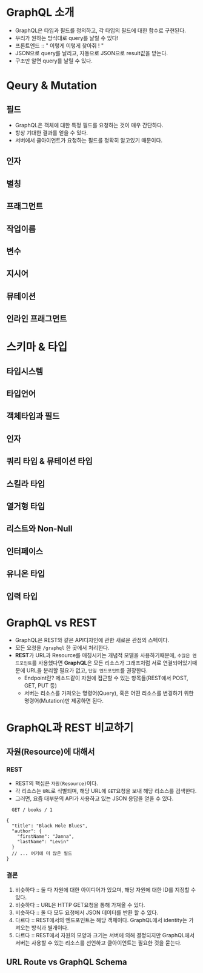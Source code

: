 
# GraphQL 소개
- GraphQL은 타입과 필드를 정의하고, 각 타입의 필드에 대한 함수로 구현된다.
- 우리가 원하는 방식대로 query를 날릴 수 있다!
- 프론트엔드 :: " 이렇게 이렇게 찾아줘 ! "
- JSON으로 query를 날리고, 자동으로 JSON으로 result값을 받는다.
- 구조만 알면 query를 날릴 수 있다.

# Qeury & Mutation
## 필드
- GraphQL은 객체에 대한 특정 필드를 요청하는 것이 매우 간단하다. 
- 항상 기대한 결과를 얻을 수 있다.
- 서버에서 클아이언트가 요청하는 필드를 정확히 알고있기 때문이다.
## 인자
## 별칭
## 프래그먼트
## 작업이름
## 변수
## 지시어
## 뮤테이션
## 인라인 프래그먼트

# 스키마 & 타입
## 타입시스템
## 타입언어
## 객체타입과 필드
## 인자
## 쿼리 타입 & 뮤테이션 타입
## 스킬라 타입
## 열거형 타입
## 리스트와 Non-Null
## 인터페이스
## 유니온 타입
## 입력 타입

# GraphQL vs REST
- GraphQL은 REST와 같은 API디자인에 관한 새로운 관점의 스펙이다.
- 모든 요청을 `/graphql` 한 곳에서 처리한다.
- **REST**가 URL과 Resource를 매칭시키는 개념적 모델을 사용하기때문에, `수많은 엔드포인트`를 사용했다면
  **GraphQL**은 모든 리소스가 그래프처럼 서로 연결되어있기때문에 URL을 분리할 필요가 없고, `단일 엔드포인트`를 권장한다.
  * Endpoint란? 메소드같이 자원에 접근할 수 있는 항목들(REST에서 POST, GET, PUT 등)
  * 서버는 리소스를 가져오는 명령어(Query), 혹은 어떤 리소스를 변경하기 위한 명령어(Mutation)만 제공하면 된다.

# GraphQL과 REST 비교하기
## 자원(Resource)에 대해서
### REST
  - REST의 핵심은 `자원(Resource)`이다.
  - 각 리소스는 `URL`로 식별되며, 해당 URL에 `GET`요청을 보내 해당 리소스를 검색한다.
  - 그러면, 요즘 대부분의 API가 사용하고 있는 JSON 응답을 얻을 수 있다.
```
  GET / books / 1

{ 
  "title": "Black Hole Blues", 
  "author": { 
    "firstName": "Janna", 
    "lastName": "Levin" 
  } 
  // ... 여기에 더 많은 필드
}
``` 
### 결론
1. 비슷하다 :: 둘 다 자원에 대한 아이디어가 있으며, 해당 자원에 대한 ID를 지정할 수 있다.
1. 비슷하다 :: URL은 HTTP GET요청을 통해 가져올 수 있다.
1. 비슷하다 :: 둘 다 모두 요청에서 JSON 데이터를 반환 할 수 있다.
1. 다르다 :: REST에서의 엔드포인트는 해당 객체이다. GraphQL에서 identity는 가져오는 방식과 별개이다.
1. 다르다 :: REST에서 자원의 모양과 크기는 서버에 의해 결정되지만 GraphQL에서 서버는 사용할 수 있는 리소스를 선언하고 클아이언트는 필요한 것을 묻는다.   

## URL Route vs GraphQL Schema
